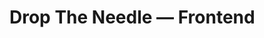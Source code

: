 # Drop The Needle — Frontend

<!-- todo fix forced login page func -->
<!-- todo Either use react-youtube || iframe implementation for listen pages -->
<!-- todo create host edit PH page -->
